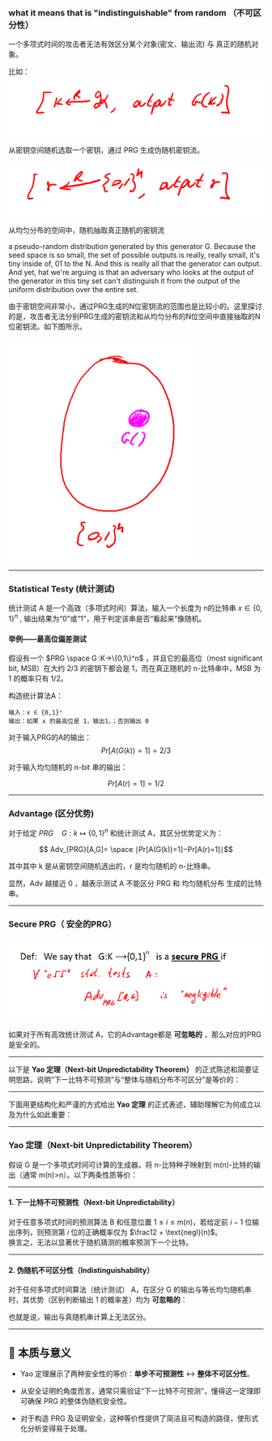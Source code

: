 ### what it means that is "indistinguishable" from random （不可区分性）

一个多项式时间的攻击者无法有效区分某个对象(密文、输出流) 与 真正的随机对象。

比如：
![](../Attachment_box/Pasted%20image%2020250704171337.png)

从密钥空间随机选取一个密钥，通过 PRG 生成伪随机密钥流。

![](../Attachment_box/Pasted%20image%2020250704171355.png)

从均匀分布的空间中，随机抽取真正随机的密钥流

a pseudo-random distribution generated by this generator G. Because the seed space is so small, the set of possible outputs is really, really small, it's tiny inside of, 01 to the N. And this is really all that the generator can output. And yet, hat we're arguing is that an adversary who looks at the output of the generator in this tiny set can't distinguish it from the output of the uniform distribution over the entire set.

由于密钥空间非常小，通过PRG生成的N位密钥流的范围也是比较小的。这里探讨的是，攻击者无法分别PRG生成的密钥流和从均匀分布的N位空间中直接抽取的N位密钥流。如下图所示。

![](../Attachment_box/Pasted%20image%2020250704172513.png)


---
### Statistical Testy (统计测试)

统计测试 A 是一个高效（多项式时间）算法，输入一个长度为 n的比特串  $x∈\{0,1\}^n$  , 输出结果为“0”或“1”，用于判定该串是否“看起来”像随机。



#### 举例——最高位偏差测试
假设有一个  $PRG \space G ⁣:K→\{0,1\}^n$  ，并且它的最高位（most significant bit, MSB）在大约 2/3 的密钥下都会是 1，而在真正随机的 n-比特串中，MSB 为 1 的概率只有 1/2。

构造统计算法A：
```
输入：x ∈ {0,1}ⁿ
输出：如果 x 的最高位是 1，输出1，；否则输出 0
```

对于输入PRG的A的输出：
$$ Pr[A(G(k))=1]=2/3$$

对于输入均匀随机的 n-bit 串的输出：

$$ Pr[A(r)=1]=1/2 $$



---
### Advantage (区分优势)
对于给定  $PRG \quad G:k↦\{0,1\}^n$  和统计测试 A，其区分优势定义为：

$$ Adv_{PRG}​[A,G]= \space ∣Pr[A(G(k))=1]−Pr[A(r)=1]∣$$

其中其中 k 是从密钥空间随机选出的，r 是均匀随机的 n-比特串。

显然，Adv 越接近 0 ，越表示测试 A 不能区分 PRG 和 均匀随机分布 生成的比特串。



---



### Secure PRG（ 安全的PRG）

![](../Attachment_box/Pasted%20image%2020250704203721.png)

如果对于所有高效统计测试 A，它的Advantage都是 **可忽略的** ，那么对应的PRG 是安全的。



---

以下是 **Yao 定理（Next‑bit Unpredictability Theorem）** 的正式陈述和简要证明思路，说明“下一比特不可预测”与“整体与随机分布不可区分”是等价的：

---
下面用更结构化和严谨的方式给出 **Yao 定理** 的正式表述，辅助理解它为何成立以及为什么如此重要：

---

###  Yao 定理（Next‑bit Unpredictability Theorem）

假设 G 是一个多项式时间可计算的生成器，将 n-比特种子映射到 m(n)-比特的输出（通常 m(n)>n）。以下两条性质等价：

---

#### 1. 下一比特不可预测性（Next‑bit Unpredictability）

对于任意多项式时间的预测算法 B 和任意位置 $1≤i≤m(n)$，若给定前 $i−1$ 位输出序列，则预测第  $i$  位的正确概率仅为 $\frac12 + \text{negl}(n)$。  
换言之，无法以显著优于随机猜测的概率预测下一个比特。

---

#### 2. 伪随机不可区分性（Indistinguishability）

对于任何多项式时间算法（统计测试） A，在区分 G 的输出与等长均匀随机串时，其优势（区别判断输出 1 的概率差）均为 **可忽略的**：  
  
也就是说，输出与真随机串计算上无法区分。

---
## 🧠 本质与意义

- Yao 定理展示了两种安全性的等价：**单步不可预测性** ↔ **整体不可区分性**。
    
- 从安全证明的角度而言，通常只需验证“下一比特不可预测”，懂得这一定理即可确保 PRG 的整体伪随机安全性。

- 对于构造 PRG 及证明安全，这种等价性提供了简洁且可构造的路径，使形式化分析变得易于处理。
    

